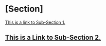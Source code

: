 # \[Section\]

<a href=sub-section-1.md>This is a link to Sub-Section 1.</a>

<a href=sub-section-2.md>
    <div class="border: 1px solid #eaeaea;
  border-radius: 15px;
  box-shadow:
    0 2.8px 2.2px rgba(0, 0, 0, 0.034),
    0 6.7px 5.3px rgba(0, 0, 0, 0.048),
    0 12.5px 10px rgba(0, 0, 0, 0.06),
    0 22.3px 17.9px rgba(0, 0, 0, 0.072),
    0 41.8px 33.4px rgba(0, 0, 0, 0.086),
    0 100px 80px rgba(0, 0, 0, 0.12);
  display: flex;
  flex-direction: column;
  padding: 1.5em;
  width: 300px;">
    <h2>This is a Link to Sub-Section 2.</h2>
    </div>
</a>